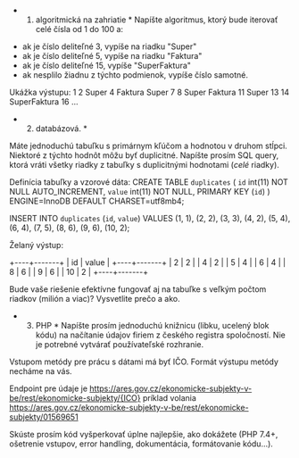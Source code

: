 * 1. algoritmická na zahriatie * 
Napíšte algoritmus, ktorý bude iterovať celé čísla od 1 do 100 a:
- ak je číslo deliteľné 3, vypíše na riadku "Super"
- ak je číslo deliteľné 5, vypíše na riadku "Faktura"
- ak je číslo deliteľné 15, vypíše "SuperFaktura"
- ak nesplilo žiadnu z týchto podmienok, vypíše číslo samotné.

Ukážka výstupu:
1
2
Super
4
Faktura
Super
7
8
Super
Faktura
11
Super
13
14
SuperFaktura
16
...

* 2. databázová. *

Máte jednoduchú tabuľku s primárnym kľúčom a hodnotou v druhom stĺpci. Niektoré z týchto hodnôt môžu byť duplicitné. Napíšte prosím SQL query, ktorá vráti všetky riadky z tabuľky s duplicitnými hodnotami (*celé* riadky).

Definícia tabuľky a vzorové dáta:
CREATE TABLE `duplicates` (
  `id` int(11) NOT NULL AUTO_INCREMENT,
  `value` int(11) NOT NULL,
  PRIMARY KEY (`id`)
) ENGINE=InnoDB DEFAULT CHARSET=utf8mb4;

INSERT INTO `duplicates` (`id`, `value`) VALUES
(1,    1),
(2,    2),
(3,    3),
(4,    2),
(5,    4),
(6,    4),
(7,    5),
(8,    6),
(9,    6),
(10,    2);

Želaný výstup:

+----+-------+
| id | value |
+----+-------+
|  2 |     2 |
|  4 |     2 |
|  5 |     4 |
|  6 |     4 |
|  8 |     6 |
|  9 |     6 |
| 10 |     2 |
+----+-------+

Bude vaše riešenie efektívne fungovať aj na tabuľke s veľkým počtom riadkov (milión a viac)? Vysvetlite prečo a ako.

* 3. PHP * 
Napíšte prosím jednoduchú knižnicu (libku, ucelený blok kódu) na načítanie údajov firiem z českého registra spoločností. Nie je potrebné vytvárať používateľské rozhranie.

Vstupom metódy pre prácu s dátami má byť IČO. Formát výstupu metódy necháme na vás.

Endpoint pre údaje je https://ares.gov.cz/ekonomicke-subjekty-v-be/rest/ekonomicke-subjekty/{ICO} príklad volania https://ares.gov.cz/ekonomicke-subjekty-v-be/rest/ekonomicke-subjekty/01569651

Skúste prosím kód vyšperkovať úplne najlepšie, ako dokážete (PHP 7.4+, ošetrenie vstupov, error handling, dokumentácia, formátovanie kódu...).
